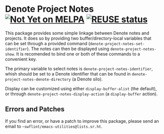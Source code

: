 <!--
SPDX-FileCopyrightText: Copyright (C) 2025 Samuel W. Flint <swflint@samuelwflint.com>

SPDX-License-Identifier: GFDL-1.3-or-later
-->

# Denote Project Notes [![Not Yet on MELPA](https://melpa.org/packages/denote-project-notes-badge.svg)](https://melpa.org/#/denote-project-notes) [![REUSE status](https://api.reuse.software/badge/git.sr.ht/~swflint/denote-project-notes)](https://api.reuse.software/info/git.sr.ht/~swflint/denote-project-notes)

This package provides some simple linkage between Denote notes and projects.
It does so by providing two buffer/directory-local variables that can be set through a provided command (`denote-project-notes-set-identifier`).
The notes can then be displayed using `denote-project-notes-show`.
It is recomended to bind one or both of these commands to a convenient key.

The primary variable to select notes is `denote-project-notes-identifier`, whish should be set to a Denote identifier that can be found in `denote-project-notes-denote-directory` (a Denote silo).

Display can be customized using either `display-buffer-alist` (the default), or through `denote-project-notes-display-action` (a `display-buffer` action).

## Errors and Patches

If you find an error, or have a patch to improve this package, please send an email to `~swflint/emacs-utilities@lists.sr.ht`.
